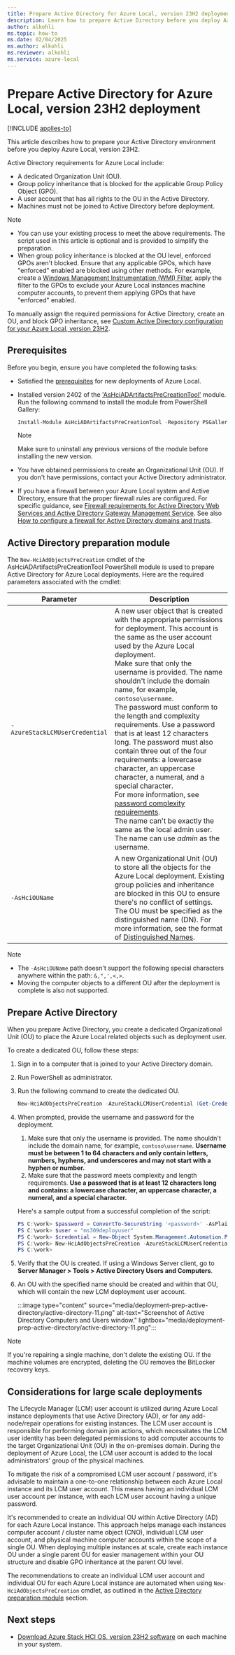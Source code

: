 ```yaml
--- 
title: Prepare Active Directory for Azure Local, version 23H2 deployment
description: Learn how to prepare Active Directory before you deploy Azure Local, version 23H2.
author: alkohli
ms.topic: how-to
ms.date: 02/04/2025
ms.author: alkohli
ms.reviewer: alkohli
ms.service: azure-local
---
```


# Prepare Active Directory for Azure Local, version 23H2 deployment

[!INCLUDE [applies-to](../includes/hci-applies-to-23h2.md)]

This article describes how to prepare your Active Directory environment before you deploy Azure Local, version 23H2.

Active Directory requirements for Azure Local include:

- A dedicated Organization Unit (OU).
- Group policy inheritance that is blocked for the applicable Group Policy Object (GPO).
- A user account that has all rights to the OU in the Active Directory.
- Machines must not be joined to Active Directory before deployment.

> [!NOTE]
> - You can use your existing process to meet the above requirements. The script used in this article is optional and is provided to simplify the preparation.
> - When group policy inheritance is blocked at the OU level, enforced GPOs aren't blocked. Ensure that any applicable GPOs, which have "enforced" enabled are blocked using other methods. For example, create a [Windows Management Instrumentation (WMI) Filter](https://techcommunity.microsoft.com/t5/ask-the-directory-services-team/fun-with-wmi-filters-in-group-policy/ba-p/395648), apply the filter to the GPOs to exclude your Azure Local instances machine computer accounts, to prevent them applying GPOs that have "enforced" enabled.

To manually assign the required permissions for Active Directory, create an OU, and block GPO inheritance, see
[Custom Active Directory configuration for your Azure Local, version 23H2](../plan/configure-custom-settings-active-directory.md).

## Prerequisites

Before you begin, ensure you have completed the following tasks:

- Satisfied the [prerequisites](./deployment-prerequisites.md) for new deployments of Azure Local.
- Installed version 2402 of the ['AsHciADArtifactsPreCreationTool'](https://www.powershellgallery.com/packages/AsHciADArtifactsPreCreationTool/10.2402) module. Run the following command to install the module from PowerShell Gallery:

    ```powershell
    Install-Module AsHciADArtifactsPreCreationTool -Repository PSGallery -Force
    ```

    > [!NOTE]
    > Make sure to uninstall any previous versions of the module before installing the new version.

- You have obtained permissions to create an Organizational Unit (OU). If you don't have permissions, contact your Active Directory administrator.

- If you have a firewall between your Azure Local system and Active Directory, ensure that the proper firewall rules are configured. For specific guidance, see [Firewall requirements for Active Directory Web Services and Active Directory Gateway Management Service](../concepts/firewall-requirements.md). See also [How to configure a firewall for Active Directory domains and trusts](/troubleshoot/windows-server/active-directory/config-firewall-for-ad-domains-and-trusts#windows-server-2008-and-later-versions).

## Active Directory preparation module

The `New-HciAdObjectsPreCreation` cmdlet of the AsHciADArtifactsPreCreationTool PowerShell module is used to prepare Active Directory for Azure Local deployments. Here are the required parameters associated with the cmdlet:

|Parameter|Description|
|--|--|
|`-AzureStackLCMUserCredential`|A new user object that is created with the appropriate permissions for deployment. This account is the same as the user account used by the Azure Local deployment.<br> Make sure that only the username is provided. The name shouldn't include the domain name, for example, `contoso\username`.<br>The password must conform to the length and complexity requirements. Use a password that is at least 12 characters long. The password must also contain three out of the four requirements: a lowercase character, an uppercase character, a numeral, and  a special character.<br>For more information, see [password complexity requirements](/azure/active-directory-b2c/password-complexity?pivots=b2c-user-flow).<br> The name can't be exactly the same as the local admin user. <br> The name can use *admin* as the username.|
|`-AsHciOUName`|A new Organizational Unit (OU) to store all the objects for the Azure Local deployment. Existing group policies and inheritance are blocked in this OU to ensure there's no conflict of settings. The OU must be specified as the distinguished name (DN). For more information, see the format of [Distinguished Names](/previous-versions/windows/desktop/ldap/distinguished-names).|

> [!NOTE]
> - The `-AsHciOUName` path doesn't support the following special characters anywhere within the path: `&,",',<,>`.
> - Moving the computer objects to a different OU after the deployment is complete is also not supported.

## Prepare Active Directory

When you prepare Active Directory, you create a dedicated Organizational Unit (OU) to place the Azure Local related objects such as deployment user.

To create a dedicated OU, follow these steps:

1. Sign in to a computer that is joined to your Active Directory domain.
1. Run PowerShell as administrator.
1. Run the following command to create the dedicated OU.

    ```powershell
    New-HciAdObjectsPreCreation -AzureStackLCMUserCredential (Get-Credential) -AsHciOUName "<OU name or distinguished name including the domain components>"

1. When prompted, provide the username and password for the deployment.

    1. Make sure that only the username is provided. The name shouldn't include the domain name, for example, `contoso\username`. **Username must be between 1 to 64 characters and only contain letters, numbers, hyphens, and underscores and may not start with a hyphen or number.**
    1. Make sure that the password meets complexity and length requirements. **Use a password that is at least 12 characters long and contains: a lowercase character, an uppercase character, a numeral, and  a special character.**

    Here's a sample output from a successful completion of the script:

    ```powershell
    PS C:\work> $password = ConvertTo-SecureString '<password>' -AsPlainText -Force
    PS C:\work> $user = "ms309deployuser"
    PS C:\work> $credential = New-Object System.Management.Automation.PSCredential ($user, $password)
    PS C:\work> New-HciAdObjectsPreCreation -AzureStackLCMUserCredential $credential -AsHciOUName "OU=ms309,DC=PLab8,DC=nttest,DC=microsoft,DC=com"    
    PS C:\work>
    ```

1. Verify that the OU is created. If using a Windows Server client, go to **Server Manager > Tools > Active Directory Users and Computers**.

1. An OU with the specified name should be created and within that OU, which will contain the new LCM deployment user account.

    :::image type="content" source="media/deployment-prep-active-directory/active-directory-11.png" alt-text="Screenshot of Active Directory Computers and Users window." lightbox="media/deployment-prep-active-directory/active-directory-11.png":::

> [!NOTE]
> If you're repairing a single machine, don't delete the existing OU. If the machine volumes are encrypted, deleting the OU removes the BitLocker recovery keys.

## Considerations for large scale deployments

The Lifecycle Manager (LCM) user account is utilized during Azure Local instance deployments that use Active Directory (AD), or for any add-node/repair operations for existing instances. The LCM user account is responsible for performing domain join actions, which necessitates the LCM user identity has been delegated permissions to add computer accounts to the target Organizational Unit (OU) in the on-premises domain. During the deployment of Azure Local, the LCM user account is added to the local administrators' group of the physical machines.

To mitigate the risk of a compromised LCM user account / password, it's advisable to maintain a one-to-one relationship between each Azure Local instance and its LCM user account. This means having an individual LCM user account per instance, with each LCM user account having a unique password.

It's recommended to create an individual OU within Active Directory (AD) for each Azure Local instance. This approach helps manage each instances computer account / cluster name object (CNO), individual LCM user account, and physical machine computer accounts within the scope of a single OU. When deploying multiple instances at scale, create each instance OU under a single parent OU for easier management within your OU structure and disable GPO inheritance at the parent OU level.

The recommendations to create an individual LCM user account and individual OU for each Azure Local instance are automated when using `New-HciAdObjectsPreCreation` cmdlet, as outlined in the [Active Directory preparation module](#active-directory-preparation-module) section.

## Next steps

- [Download Azure Stack HCI OS, version 23H2 software](./download-23h2-software.md) on each machine in your system.
